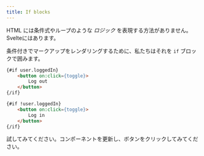 ```yaml
---
title: If blocks
---
```


HTML には条件式やループのような *ロジック* を表現する方法がありません。Svelteにはあります。

条件付きでマークアップをレンダリングするために、私たちはそれを `if` ブロックで囲みます。

```html
{#if user.loggedIn}
	<button on:click={toggle}>
		Log out
	</button>
{/if}

{#if !user.loggedIn}
	<button on:click={toggle}>
		Log in
	</button>
{/if}
```

試してみてください。コンポーネントを更新し、ボタンをクリックしてみてください。
